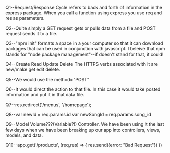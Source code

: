 Q1--Request/Response Cycle refers to back and forth of information in the express package. When you call a function using express you use req and res as parameters.

Q2--Quite simply a GET request gets or pulls data from a file and POST request sends it to a file.

Q3--"npm init" formats a space in a your computer so that it can download packages that can be used in conjunction with javascript. I beleive that npm stands for "node package management"--if doesn't stand for that, it could!

Q4--Create Read Update Delete The HTTPS verbs associated with it are new/make get edit delete. 

Q5--We would use the method="POST"

Q6--It would direct the action to that file. In this case it would take posted information and put it in that data file.

Q7--res.redirect('/menus', '/homepage');

Q8--var newId = req.params.id 
var newSongId = req.params.song_id

Q9--Model Volume???(Variable?!) Controller. We have been using it the last few days when we have been breaking up our app into controllers, views, models, and data.  

Q10--app.get('/products', (req,res) => {
	res.send({error: "Bad Request"})
})

